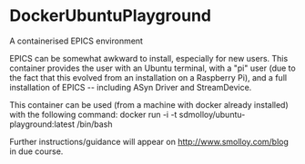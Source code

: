 # DockerUbuntuPlayground
A containerised EPICS environment

EPICS can be somewhat awkward to install, especially for new users.  This container provides the
user with an Ubuntu terminal, with a "pi" user (due to the fact that this evolved from an installation
on a Raspberry Pi), and a full installation of EPICS -- including ASyn Driver and StreamDevice.

This container can be used (from a machine with docker already installed) with the following command:
	docker run -i -t sdmolloy/ubuntu-playground:latest /bin/bash

Further instructions/guidance will appear on http://www.smolloy.com/blog in due course.
